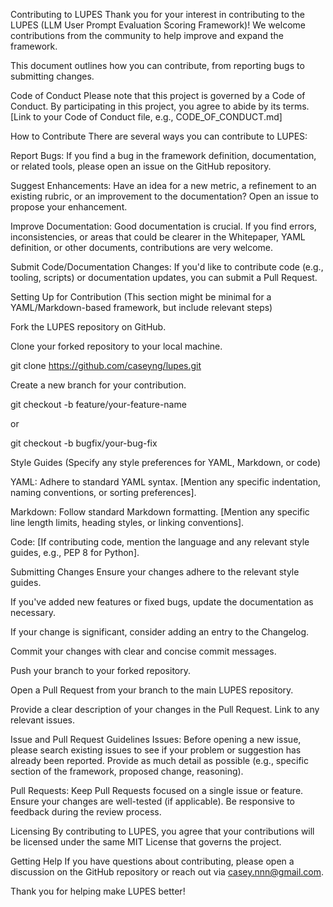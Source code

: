 Contributing to LUPES
Thank you for your interest in contributing to the LUPES (LLM User Prompt Evaluation Scoring Framework)! We welcome contributions from the community to help improve and expand the framework.

This document outlines how you can contribute, from reporting bugs to submitting changes.

Code of Conduct
Please note that this project is governed by a Code of Conduct. By participating in this project, you agree to abide by its terms. [Link to your Code of Conduct file, e.g., CODE_OF_CONDUCT.md]

How to Contribute
There are several ways you can contribute to LUPES:

Report Bugs: If you find a bug in the framework definition, documentation, or related tools, please open an issue on the GitHub repository.

Suggest Enhancements: Have an idea for a new metric, a refinement to an existing rubric, or an improvement to the documentation? Open an issue to propose your enhancement.

Improve Documentation: Good documentation is crucial. If you find errors, inconsistencies, or areas that could be clearer in the Whitepaper, YAML definition, or other documents, contributions are very welcome.

Submit Code/Documentation Changes: If you'd like to contribute code (e.g., tooling, scripts) or documentation updates, you can submit a Pull Request.

Setting Up for Contribution
(This section might be minimal for a YAML/Markdown-based framework, but include relevant steps)

Fork the LUPES repository on GitHub.

Clone your forked repository to your local machine.

git clone https://github.com/caseyng/lupes.git

Create a new branch for your contribution.

git checkout -b feature/your-feature-name

or

git checkout -b bugfix/your-bug-fix

Style Guides
(Specify any style preferences for YAML, Markdown, or code)

YAML: Adhere to standard YAML syntax. [Mention any specific indentation, naming conventions, or sorting preferences].

Markdown: Follow standard Markdown formatting. [Mention any specific line length limits, heading styles, or linking conventions].

Code: [If contributing code, mention the language and any relevant style guides, e.g., PEP 8 for Python].

Submitting Changes
Ensure your changes adhere to the relevant style guides.

If you've added new features or fixed bugs, update the documentation as necessary.

If your change is significant, consider adding an entry to the Changelog.

Commit your changes with clear and concise commit messages.

Push your branch to your forked repository.

Open a Pull Request from your branch to the main LUPES repository.

Provide a clear description of your changes in the Pull Request. Link to any relevant issues.

Issue and Pull Request Guidelines
Issues: Before opening a new issue, please search existing issues to see if your problem or suggestion has already been reported. Provide as much detail as possible (e.g., specific section of the framework, proposed change, reasoning).

Pull Requests: Keep Pull Requests focused on a single issue or feature. Ensure your changes are well-tested (if applicable). Be responsive to feedback during the review process.

Licensing
By contributing to LUPES, you agree that your contributions will be licensed under the same MIT License that governs the project.

Getting Help
If you have questions about contributing, please open a discussion on the GitHub repository or reach out via casey.nnn@gmail.com.

Thank you for helping make LUPES better!
